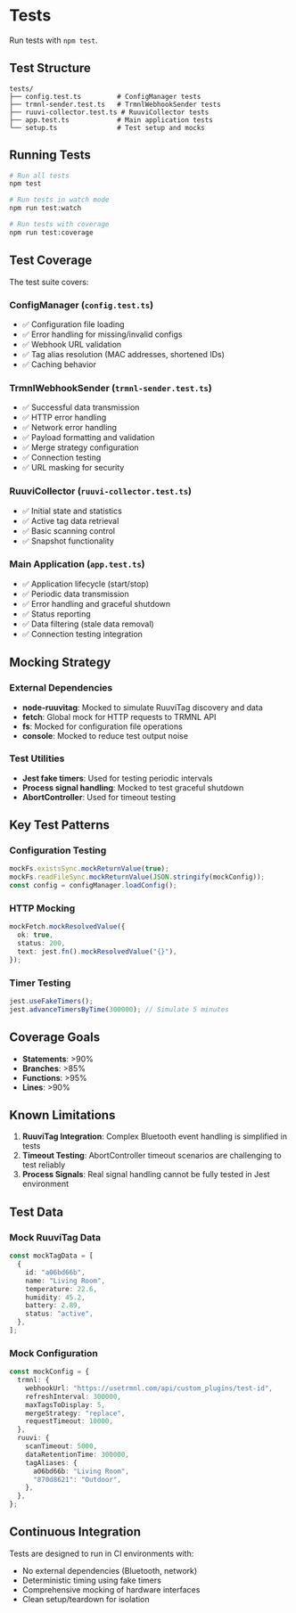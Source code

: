 # Tests

Run tests with `npm test`.

## Test Structure

```
tests/
├── config.test.ts         # ConfigManager tests
├── trmnl-sender.test.ts   # TrmnlWebhookSender tests
├── ruuvi-collector.test.ts # RuuviCollector tests
├── app.test.ts            # Main application tests
└── setup.ts               # Test setup and mocks
```

## Running Tests

```bash
# Run all tests
npm test

# Run tests in watch mode
npm run test:watch

# Run tests with coverage
npm run test:coverage
```

## Test Coverage

The test suite covers:

### ConfigManager (`config.test.ts`)

- ✅ Configuration file loading
- ✅ Error handling for missing/invalid configs
- ✅ Webhook URL validation
- ✅ Tag alias resolution (MAC addresses, shortened IDs)
- ✅ Caching behavior

### TrmnlWebhookSender (`trmnl-sender.test.ts`)

- ✅ Successful data transmission
- ✅ HTTP error handling
- ✅ Network error handling
- ✅ Payload formatting and validation
- ✅ Merge strategy configuration
- ✅ Connection testing
- ✅ URL masking for security

### RuuviCollector (`ruuvi-collector.test.ts`)

- ✅ Initial state and statistics
- ✅ Active tag data retrieval
- ✅ Basic scanning control
- ✅ Snapshot functionality

### Main Application (`app.test.ts`)

- ✅ Application lifecycle (start/stop)
- ✅ Periodic data transmission
- ✅ Error handling and graceful shutdown
- ✅ Status reporting
- ✅ Data filtering (stale data removal)
- ✅ Connection testing integration

## Mocking Strategy

### External Dependencies

- **node-ruuvitag**: Mocked to simulate RuuviTag discovery and data
- **fetch**: Global mock for HTTP requests to TRMNL API
- **fs**: Mocked for configuration file operations
- **console**: Mocked to reduce test output noise

### Test Utilities

- **Jest fake timers**: Used for testing periodic intervals
- **Process signal handling**: Mocked to test graceful shutdown
- **AbortController**: Used for timeout testing

## Key Test Patterns

### Configuration Testing

```typescript
mockFs.existsSync.mockReturnValue(true);
mockFs.readFileSync.mockReturnValue(JSON.stringify(mockConfig));
const config = configManager.loadConfig();
```

### HTTP Mocking

```typescript
mockFetch.mockResolvedValue({
  ok: true,
  status: 200,
  text: jest.fn().mockResolvedValue("{}"),
});
```

### Timer Testing

```typescript
jest.useFakeTimers();
jest.advanceTimersByTime(300000); // Simulate 5 minutes
```

## Coverage Goals

- **Statements**: >90%
- **Branches**: >85%
- **Functions**: >95%
- **Lines**: >90%

## Known Limitations

1. **RuuviTag Integration**: Complex Bluetooth event handling is simplified in tests
2. **Timeout Testing**: AbortController timeout scenarios are challenging to test reliably
3. **Process Signals**: Real signal handling cannot be fully tested in Jest environment

## Test Data

### Mock RuuviTag Data

```typescript
const mockTagData = [
  {
    id: "a06bd66b",
    name: "Living Room",
    temperature: 22.6,
    humidity: 45.2,
    battery: 2.89,
    status: "active",
  },
];
```

### Mock Configuration

```typescript
const mockConfig = {
  trmnl: {
    webhookUrl: "https://usetrmnl.com/api/custom_plugins/test-id",
    refreshInterval: 300000,
    maxTagsToDisplay: 5,
    mergeStrategy: "replace",
    requestTimeout: 10000,
  },
  ruuvi: {
    scanTimeout: 5000,
    dataRetentionTime: 300000,
    tagAliases: {
      a06bd66b: "Living Room",
      "870d8621": "Outdoor",
    },
  },
};
```

## Continuous Integration

Tests are designed to run in CI environments with:

- No external dependencies (Bluetooth, network)
- Deterministic timing using fake timers
- Comprehensive mocking of hardware interfaces
- Clean setup/teardown for isolation
